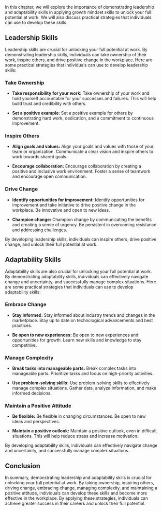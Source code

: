 
In this chapter, we will explore the importance of demonstrating leadership and adaptability skills in applying growth mindset skills to unlock your full potential at work. We will also discuss practical strategies that individuals can use to develop these skills.

Leadership Skills
-----------------

Leadership skills are crucial for unlocking your full potential at work. By demonstrating leadership skills, individuals can take ownership of their work, inspire others, and drive positive change in the workplace. Here are some practical strategies that individuals can use to develop leadership skills:

### Take Ownership

* **Take responsibility for your work:** Take ownership of your work and hold yourself accountable for your successes and failures. This will help build trust and credibility with others.

* **Set a positive example:** Set a positive example for others by demonstrating hard work, dedication, and a commitment to continuous improvement.

### Inspire Others

* **Align goals and values:** Align your goals and values with those of your team or organization. Communicate a clear vision and inspire others to work towards shared goals.

* **Encourage collaboration:** Encourage collaboration by creating a positive and inclusive work environment. Foster a sense of teamwork and encourage open communication.

### Drive Change

* **Identify opportunities for improvement:** Identify opportunities for improvement and take initiative to drive positive change in the workplace. Be innovative and open to new ideas.

* **Champion change:** Champion change by communicating the benefits and creating a sense of urgency. Be persistent in overcoming resistance and addressing challenges.

By developing leadership skills, individuals can inspire others, drive positive change, and unlock their full potential at work.

Adaptability Skills
-------------------

Adaptability skills are also crucial for unlocking your full potential at work. By demonstrating adaptability skills, individuals can effectively navigate change and uncertainty, and successfully manage complex situations. Here are some practical strategies that individuals can use to develop adaptability skills:

### Embrace Change

* **Stay informed:** Stay informed about industry trends and changes in the marketplace. Stay up to date on technological advancements and best practices.

* **Be open to new experiences:** Be open to new experiences and opportunities for growth. Learn new skills and knowledge to stay competitive.

### Manage Complexity

* **Break tasks into manageable parts:** Break complex tasks into manageable parts. Prioritize tasks and focus on high-priority activities.

* **Use problem-solving skills:** Use problem-solving skills to effectively manage complex situations. Gather data, analyze information, and make informed decisions.

### Maintain a Positive Attitude

* **Be flexible:** Be flexible in changing circumstances. Be open to new ideas and perspectives.

* **Maintain a positive outlook:** Maintain a positive outlook, even in difficult situations. This will help reduce stress and increase motivation.

By developing adaptability skills, individuals can effectively navigate change and uncertainty, and successfully manage complex situations.

Conclusion
----------

In summary, demonstrating leadership and adaptability skills is crucial for unlocking your full potential at work. By taking ownership, inspiring others, driving change, embracing change, managing complexity, and maintaining a positive attitude, individuals can develop these skills and become more effective in the workplace. By applying these strategies, individuals can achieve greater success in their careers and unlock their full potential.
